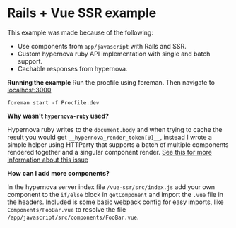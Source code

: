 # Rails + Vue SSR example

This example was made because of the following:

* Use components from `app/javascript` with Rails and SSR.
* Custom hypernova ruby API implementation with single and batch support.
* Cachable responses from hypernova.

**Running the example**
Run the procfile using foreman.
Then navigate to [localhost:3000](localhost:3000)
```
foreman start -f Procfile.dev
````

**Why wasn't `hypernova-ruby` used?**

Hypernova ruby writes to the `document.body` and when trying to cache the result you would get `__hypernova_render_token[0]__`, instead I wrote a simple helper using HTTParty that supports a batch of multiple components rendered together and a singular component render. [See this for more information about this issue](https://github.com/airbnb/hypernova-ruby/issues/15)


**How can I add more components?**

In the hypernova server index file `/vue-ssr/src/index.js` add your own component to the `if/else` block in `getComponent` and import the `.vue` file in the headers. Included is some basic webpack config for easy imports, like `Components/FooBar.vue` to resolve the file `/app/javascript/src/components/FooBar.vue`.



